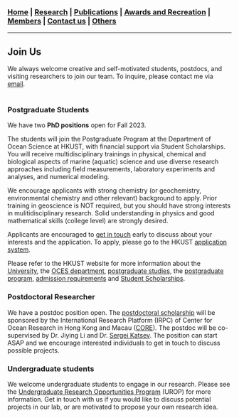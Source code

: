 

### [**Home**](../README.md) | [**Research**](research.md) | [**Publications**](publications.md) | [**Awards and Recreation**](teaching.md) | [**Members**](people.md) | [**Contact us**](joinus.md) | [**Others**](news.md) 
---
## Join Us

We always welcome creative and self-motivated students, postdocs, and visiting researchers to join our team. 
To inquire, please contact me via [email](mailto:jiyingli@ust.hk).
 <br/><br/>

### Postgraduate Students

We have two **PhD positions** open for Fall 2023. 

The students will join the Postgraduate Program at the Department of Ocean Science at HKUST, with financial support via Student Scholarships. You will receive multidisciplinary trainings in physical, chemical and biological aspects of marine (aquatic) science and use diverse research approaches including field measurements, laboratory experiments and analyses, and numerical modeling. 

We encourage applicants with strong chemistry (or geochemistry, environmental chemistry and other relevant) background to apply. Prior training in geoscience is NOT required, but you should have strong interests in mulitidisciplinary research. Solid understanding in physics and good mathematical skills (college level) are strongly desired. 

Applicants are encouraged to [get in touch](mailto:jiyingli@ust.hk) early to discuss about your interests and the application. To apply, please go to the HKUST [application system](https://pg.ust.hk/prospective-students/admissions/online-application). 

Please refer to the HKUST website for more information about the [University](https://www.ust.hk/), the [OCES department](https://oces.ust.hk/), [postgraduate studies](https://pg.ust.hk/prospective-students/home), the [postgraduate program](https://oces.ust.hk/program-overview), [admission requirements](https://pg.ust.hk/prospective-students/admissions/admission-requirements) and [Student Scholarships](https://pg.ust.hk/prospective-students/scholarship-fees/generous-scholarship).

### Postdoctoral Researcher 
We have a postdoc position open. The [postdoctoral scholarship](https://core-hkmacau.hkust.edu.hk/sites/default/files/2022-02/CORE/Advertisement%20(to%20be%20posted%20on%20CORE%20web).pdf) will be sponsored by the International Research Platform (IRPC) of Center for Ocean Research in Hong Kong and Macau ([CORE](https://core-hkmacau.ust.hk)). The postdoc will be co-supervised by Dr. Jiying Li and Dr. [Sergei Katsev](https://sites.google.com/d.umn.edu/katsev-lab/home). The position can start ASAP and we encourage interested individuals to get in touch to discuss possible projects. 

### Undergraduate students 
We welcome undergraduate students to engage in our research. Please see the [Undergraduate Research Opportunities Program](https://urop.ust.hk/) (UROP) for more information. Get in touch with us if you would like to discuss potential projects in our lab, or are motivated to propose your own research idea. 

